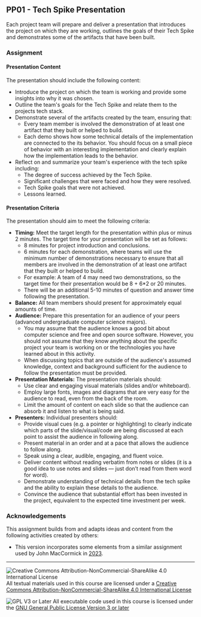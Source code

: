 ## PP01 - Tech Spike Presentation

Each project team will prepare and deliver a presentation that introduces the project on which they are working, outlines the goals of their Tech Spike and demonstrates some of the artifacts that have been built.

### Assignment

#### Presentation Content

The presentation should include the following content:
- Introduce the project on which the team is working and provide some insights into why it was chosen.
- Outline the team's goals for the Tech Spike and relate them to the projects tech stack.
- Demonstrate several of the artifacts created by the team, ensuring that:
  - Every team member is involved the demonstration of at least one artifact that they built or helped to build.
  - Each demo shows how some technical details of the implementation are connected to the its behavior.  You should focus on a small piece of behavior with an interesting implementation and clearly explain how the implementation leads to the behavior.
- Reflect on and summarize your team's experience with the tech spike including:
  - The degree of success achieved by the Tech Spike.
  - Significant challenges that were faced and how they were resolved.
  - Tech Spike goals that were not achieved.
  - Lessons learned.

#### Presentation Criteria

The presentation should aim to meet the following criteria:
- **Timing:** Meet the target length for the presentation within plus or minus 2 minutes.  The target time for your presentation will be set as follows:
    - 8 minutes for project introduction and conclusions.
    - 6 minutes for each demonstration, where teams will use the minimum number of demonstrations necessary to ensure that all members are involved in the demonstration of at least one artifact that they built or helped to build.
    - For example: A team of 4 may need two demonstrations, so the target time for their presentation would be 8 + 6*2 or 20 minutes.
    - There will be an additional 5-10 minutes of question and answer time following the presentation.
- **Balance:** All team members should present for approximately equal amounts of time.
- **Audience:** Prepare this presentation for an audience of your peers (advanced undergraduate computer science majors). 
  - You may assume that the audience knows a good bit about computer science and free and open source software. However, you should not assume that they know anything about the specific project your team is working on or the technologies you have learned about in this activity. 
  - When discussing topics that are outside of the audience's assumed knowledge, context and background sufficient for the audience to follow the presentation must be provided.
- **Presentation Materials:** The presentation materials should:
  - Use clear and engaging visual materials (slides and/or whiteboard).
  - Employ large fonts, images and diagrams that are very easy for the audience to read, even from the back of the room.
  - Limit the amount of content on each slide so that the audience can absorb it and listen to what is being said.
- **Presenters:** Individual presenters should:
  - Provide visual cues (e.g. a pointer or highlighting) to clearly indicate which parts of the slide/visual/code are being discussed at each point to assist the audience in following along.
  - Present material in an order and at a pace that allows the audience to follow along.
  - Speak using a clear, audible, engaging, and fluent voice.
  - Deliver content without reading verbatim from notes or slides (it is a good idea to use notes and slides — just don’t read from them word for word).
  - Demonstrate understanding of technical details from the tech spike and the ability to explain these details to the audience.
  - Convince the audience that substantial effort has been invested in the project, equivalent to the expected time investment per week.

### Acknowledgements

This assignment builds from and adapts ideas and content from the following activities created by others:

- This version incorporates some elements from a similar assignment used by John MacCormick in [2023](https://dickinson-comp491-fall2023.github.io/comp491-fa2023-web/hw/P1-tech-spike-presentation.docx).

---

![Creative Commons Attribution-NonCommercial-ShareAlike 4.0 International License](https://i.creativecommons.org/l/by-nc-sa/4.0/88x31.png "Creative Commons Attribution-NonCommercial-ShareAlike 4.0 International License") All textual materials used in this course are licensed under a [Creative Commons Attribution-NonCommercial-ShareAlike 4.0 International License](http://creativecommons.org/licenses/by-nc-sa/4.0/)

![GPL V3 or Later](https://www.gnu.org/graphics/gplv3-or-later-sm.png "GPL V3 or later") All executable code used in this course is licensed under the [GNU General Public License Version 3 or later](https://www.gnu.org/licenses/gpl.txt)
